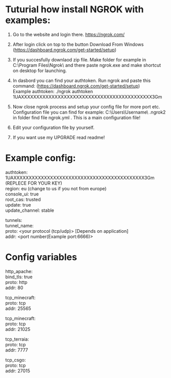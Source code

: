 # Tuturial how install NGROK with examples:

1. Go to the website and login there. https://ngrok.com/
2. After login click on top to the button Download From Windows (https://dashboard.ngrok.com/get-started/setup)
3. If you succesfully downlaod zip file. Make folder for example in C:\Program Files\Ngrok\ and there paste ngrok.exe and make shortcut on desktop for launching.
4. In dasbord you can find your authtoken. Run ngrok and paste this command: (https://dashboard.ngrok.com/get-started/setup) <br>
 Example authtoken: ./ngrok authtoken 1UAXXXXXXXXXXXXXXXXXXXXXXXXXXXXXXXXXXXXXXXXXXX3Gm
5. Now close ngrok process and setup your config file for more port etc. <br>
Configuration file you can find for example: C:\Users\Username\ .ngrok2 in folder find file ngrok.yml . This is a main configuration file!
6. Edit your configuration file by yourself. 

7. If you want use my UPGRADE read readme!


# Example config:
authtoken: 1UAXXXXXXXXXXXXXXXXXXXXXXXXXXXXXXXXXXXXXXXXXXX3Gm (REPLECE FOR YOUR KEY)<br>
region: eu (change to us if you not from europe)<br>
console_ui: true<br>
root_cas: trusted<br>
update: true<br>
update_channel: stable <br>

tunnels:<br>
   tunnel_name: <br>
    proto: <your protocol (tcp/udp)> [Depends on application] <br>
      addr: <port number(Example port:6666)> <br>
    
 # Config variables
 
   http_apache: <br>
    bind_tls: true <br>
    proto: http <br>
    addr: 80 <br>
    
   tcp_minecraft: <br>
    proto: tcp <br>
    addr: 25565 <br>
    
   tcp_minecraft: <br>
    proto: tcp <br>
    addr: 21025 <br>
    
   tcp_terraia: <br>
    proto: tcp <br>
    addr: 7777 <br>
   
   tcp_csgo: <br>
    proto: tcp <br>
    addr: 27015 <br>
 
 
